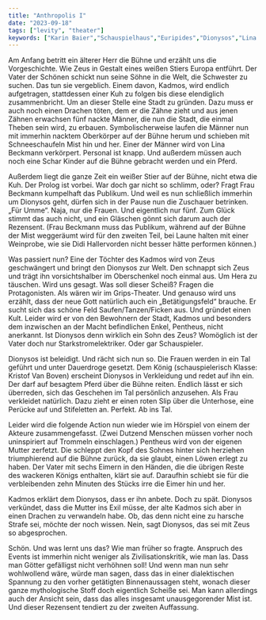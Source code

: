 ```yaml
---
title: "Anthropolis I"
date: "2023-09-18"
tags: ["levity", "theater"]
keywords: ["Karin Baier","Schauspielhaus","Euripides","Dionysos","Lina Beckmann","Kristof Van Boven"]
---
```

Am Anfang betritt ein älterer Herr die Bühne und erzählt uns die Vorgeschichte. Wie Zeus in Gestalt eines weißen Stiers Europa entführt. Der Vater der Schönen schickt nun seine Söhne in die Welt, die Schwester zu suchen. Das tun sie vergeblich. Einem davon, Kadmos, wird endlich aufgetragen, stattdessen einer Kuh zu folgen bis diese elendiglich zusammenbricht. Um an dieser Stelle eine Stadt zu gründen. Dazu muss er auch noch einen Drachen töten, dem er die Zähne zieht und aus jenen Zähnen erwachsen fünf nackte Männer, die nun die Stadt, die einmal Theben sein wird, zu erbauen. Symbolischerweise laufen die Männer nun mit immerhin nacktem Oberkörper auf der Bühne herum und schieben mit Schneeschaufeln Mist hin und her. Einer der Männer wird von Lina Beckmann verkörpert. Personal ist knapp. Und außerdem müssen auch noch eine Schar Kinder auf die Bühne gebracht werden und ein Pferd.

Außerdem liegt die ganze Zeit ein weißer Stier auf der Bühne, nicht etwa die Kuh. Der Prolog ist vorbei. War doch gar nicht so schlimm, oder? Fragt Frau Beckmann kumpelhaft das Publikum. Und weil es nun schließlich immerhin um Dionysos geht, dürfen sich in der Pause nun die Zuschauer betrinken. „Für Umme“. Naja, nur die Frauen. Und eigentlich nur fünf. Zum Glück stimmt das auch nicht, und ein Gläschen gönnt sich darum auch der Rezensent. (Frau Beckmann muss das Publikum, während auf der Bühne der Mist weggeräumt wird für den zweiten Teil, bei Laune halten mit einer Weinprobe, wie sie Didi Hallervorden nicht besser hätte performen können.)

Was passiert nun? Eine der Töchter des Kadmos wird von Zeus geschwängert und bringt den Dionysos zur Welt. Den schnappt sich Zeus und trägt ihn vorsichtshalber im Oberschenkel noch einmal aus. Um Hera zu täuschen. Wird uns gesagt. Was soll dieser Scheiß? Fragen die Protagonisten. Als wären wir im Grips-Theater. Und genauso wird uns erzählt, dass der neue Gott natürlich auch ein „Betätigungsfeld“ brauche. Er sucht sich das schöne Feld Saufen/Tanzen/Ficken aus. Und gründet einen Kult. Leider wird er von den Bewohnern der Stadt, Kadmos und besonders dem inzwischen an der Macht befindlichen Enkel, Pentheus, nicht anerkannt. Ist Dionysos denn wirklich ein Sohn des Zeus? Womöglich ist der Vater doch nur Starkstromelektriker. Oder gar Schauspieler.

Dionysos ist beleidigt. Und rächt sich nun so. Die Frauen werden in ein Tal geführt und unter Dauerdroge gesetzt. Dem König (schauspielerisch Klasse: Kristof Van Boven) erscheint Dionysos in Verkleidung und redet auf ihn ein. Der darf auf besagtem Pferd über die Bühne reiten. Endlich lässt er sich überreden, sich das Geschehen im Tal persönlich anzusehen. Als Frau verkleidet natürlich. Dazu zieht er einen roten Slip über die Unterhose, eine Perücke auf und Stifeletten an. Perfekt. Ab ins Tal.

Leider wird die folgende Action nun wieder wie im Hörspiel von einem der Akteure zusammengefasst. (Zwei Dutzend Menschen müssen vorher noch uninspiriert auf Trommeln einschlagen.) Pentheus wird von der eigenen Mutter zerfetzt. Die schleppt den Kopf des Sohnes hinter sich herziehen triumphierend auf die Bühne zurück, da sie glaubt, einen Löwen erlegt zu haben. Der Vater mit sechs Eimern in den Händen, die die übrigen Reste des wackeren Königs enthalten, klärt sie auf. Daraufhin schiebt sie für die verbleibenden zehn Minuten des Stücks irre die Eimer hin und her.

Kadmos erklärt dem Dionysos, dass er ihn anbete. Doch zu spät. Dionysos verkündet, dass die Mutter ins Exil müsse, der alte Kadmos sich aber in einen Drachen zu verwandeln habe. Ob, das denn nicht eine zu harsche Strafe sei, möchte der noch wissen. Nein, sagt Dionysos, das sei mit Zeus so abgesprochen.

Schön. Und was lernt uns das? Wie man früher so fragte. Anspruch des Events ist immerhin nicht weniger als Zivilisationskritik, wie man las. Dass man Götter gefälligst nicht verhöhnen soll! Und wenn man nun sehr wohlwollend wäre, würde man sagen, dass das in einer dialektischen Spannung zu den vorher getätigten Binnenaussagen steht, wonach dieser ganze mythologische Stoff doch eigentlich Scheiße sei. Man kann allerdings auch der Ansicht sein, dass das alles insgesamt unausgegorender Mist ist. Und dieser Rezensent tendiert zu der zweiten Auffassung.